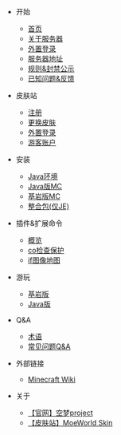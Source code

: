 <!-- docs/_sidebar.md -->

* 开始

    * [首页]()
    * [关于服务器](begin/about.md)
    * [外置登录](begin/login.md)
    * [服务器地址](begin/host.md)
    * [规则&封禁公示](begin/rules.md)
    * [已知问题&反馈](begin/problems.md)

* 皮肤站
    * [注册](skin/register.md)
    * [更换皮肤](skin/change_skin.md)
    * [外置登录](skin/single_login.md)
    * [游客账户](skin/guest_account.md)

* 安装
    * [Java环境](install/java.md)
    * [Java版MC](install/mcje.md)
    * [基岩版MC](install/mcbe.md)
    * [整合包(仅JE)](install/modpack.md)

* 插件&扩展命令
    * [概览](command/info.md)
    * [co检查保护](command/coreprotect.md)
    * [if图像地图](command/imageframe.md)

*  游玩
   * [基岩版](play/mcbe.md)
   * [Java版](play/mcje.md)

* Q&A
    * [术语](question/term.md)
    * [常见问题Q&A](question/Q&A.md)

* 外部链接
    * [Minecraft Wiki](https://zh.minecraft.wiki/)

* 关于
    * [【官网】空梦project](https://project.moeworld.tech/)
    * [【皮肤站】MoeWorld Skin](https://skin.moeworld.top/)
<!--
    * [关于我们](about/about.md)
    * [联系我们](about/contact.md)
    * [加入我们](about/join.md)
    * [友情链接](about/link.md)
    * [捐赠](about/donate.md)
    * [服务条款](about/service.md)
    * [隐私政策](about/privacy.md)
    * [版权声明](about/copyright.md)
-->
